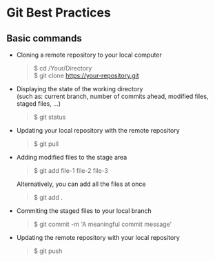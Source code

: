 # Git Best Practices

## Basic commands

- Cloning a remote repository to your local computer
    > $ cd /Your/Directory  
    > $ git clone https://your-repository.git

- Displaying the state of the working directory  
(such as: current branch, number of commits ahead, modified files, staged files, ...)
    > $ git status

- Updating your local repository with the remote repository
    > $ git pull

- Adding modified files to the stage area
    > $ git add file-1 file-2 file-3  

    Alternatively, you can add all the files at once
    > $ git add .

- Commiting the staged files to your local branch
    > $ git commit -m 'A meaningful commit message'

- Updating the remote repository with your local repository
    > $ git push
